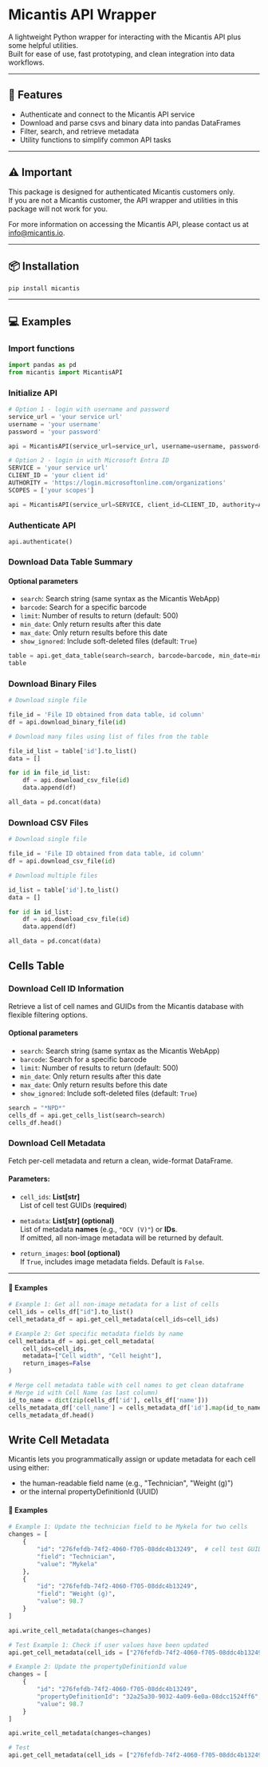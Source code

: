 # Micantis API Wrapper

A lightweight Python wrapper for interacting with the Micantis API plus some helpful utilities.  
Built for ease of use, fast prototyping, and clean integration into data workflows.

---

## 🚀 Features

- Authenticate and connect to the Micantis API service
- Download and parse csvs and binary data into pandas DataFrames
- Filter, search, and retrieve metadata
- Utility functions to simplify common API tasks

---

## ⚠️ Important

This package is designed for authenticated Micantis customers only.  
If you are not a Micantis customer, the API wrapper and utilities in this package will not work for you.

For more information on accessing the Micantis API, please contact us at info@micantis.io.

---

## 📦 Installation

```pip install micantis ```

---

## 💻 Examples

### Import functions

``` python
import pandas as pd
from micantis import MicantisAPI
```

### Initialize API

``` python
# Option 1 - login with username and password
service_url = 'your service url'
username = 'your username'
password = 'your password'

api = MicantisAPI(service_url=service_url, username=username, password=password)
```

``` python
# Option 2 - login in with Microsoft Entra ID
SERVICE = 'your service url'
CLIENT_ID = 'your client id'
AUTHORITY = 'https://login.microsoftonline.com/organizations'
SCOPES = ['your scopes']

api = MicantisAPI(service_url=SERVICE, client_id=CLIENT_ID, authority=AUTHORITY, scopes=SCOPES)
```
### Authenticate API
``` api.authenticate() ```

### Download Data Table Summary

#### Optional parameters
- `search`: Search string (same syntax as the Micantis WebApp)
- `barcode`: Search for a specific barcode
- `limit`: Number of results to return (default: 500)
- `min_date`: Only return results after this date
- `max_date`: Only return results before this date
- `show_ignored`: Include soft-deleted files (default: `True`)

```python
table = api.get_data_table(search=search, barcode=barcode, min_date=min_date, max_date=max_date, limit = 10, show_ignored=show_ignored)
table
```

### Download Binary Files

``` python
# Download single file

file_id = 'File ID obtained from data table, id column'
df = api.download_binary_file(id)

```

``` python
# Download many files using list of files from the table

file_id_list = table['id'].to_list()
data = []

for id in file_id_list:
    df = api.download_csv_file(id)
    data.append(df)

all_data = pd.concat(data)
```

### Download CSV Files

``` python
# Download single file

file_id = 'File ID obtained from data table, id column'
df = api.download_csv_file(id)
```

``` python
# Download multiple files

id_list = table['id'].to_list()
data = []

for id in id_list:
    df = api.download_csv_file(id)
    data.append(df)

all_data = pd.concat(data)
```
## Cells Table
### Download Cell ID Information
Retrieve a list of cell names and GUIDs from the Micantis database with flexible filtering options.

#### Optional parameters
- `search`: Search string (same syntax as the Micantis WebApp)
- `barcode`: Search for a specific barcode
- `limit`: Number of results to return (default: 500)
- `min_date`: Only return results after this date
- `max_date`: Only return results before this date
- `show_ignored`: Include soft-deleted files (default: `True`)

``` python
search = "*NPD*"
cells_df = api.get_cells_list(search=search)
cells_df.head()
```
### Download Cell Metadata

Fetch per-cell metadata and return a clean, wide-format DataFrame.

#### Parameters:
- `cell_ids`: **List[str]**  
  List of cell test GUIDs (**required**)

- `metadata`: **List[str] (optional)**  
  List of metadata **names** (e.g., `"OCV (V)"`) or **IDs**.  
  If omitted, all non-image metadata will be returned by default.

- `return_images`: **bool (optional)**  
  If `True`, includes image metadata fields. Default is `False`.

---

#### 📘 Examples

```python
# Example 1: Get all non-image metadata for a list of cells
cell_ids = cells_df["id"].to_list()
cell_metadata_df = api.get_cell_metadata(cell_ids=cell_ids)
```
```python
# Example 2: Get specific metadata fields by name
cell_metadata_df = api.get_cell_metadata(
    cell_ids=cell_ids,
    metadata=["Cell width", "Cell height"],
    return_images=False
)
```
```python
# Merge cell metadata table with cell names to get clean dataframe
# Merge id with Cell Name (as last column)
id_to_name = dict(zip(cells_df['id'], cells_df['name']))
cells_metadata_df['cell_name'] = cells_metadata_df['id'].map(id_to_name)
cells_metadata_df.head()
```

## Write Cell Metadata
Micantis lets you programmatically assign or update metadata for each cell using either:
- the human-readable field name (e.g., "Technician", "Weight (g)")
- or the internal propertyDefinitionId (UUID)

#### 📘 Examples

```python
# Example 1: Update the technician field to be Mykela for two cells
changes = [
    {
        "id": "276fefdb-74f2-4060-f705-08ddc4b13249",  # cell test GUID
        "field": "Technician",
        "value": "Mykela"
    },
    {
        "id": "276fefdb-74f2-4060-f705-08ddc4b13249",
        "field": "Weight (g)",
        "value": 98.7
    }
]

api.write_cell_metadata(changes=changes)

# Test Example 1: Check if user values have been updated
api.get_cell_metadata(cell_ids = ["276fefdb-74f2-4060-f705-08ddc4b13249"], metadata = ['Weight (g)', 'Technician'])
```

```python
# Example 2: Update the propertyDefinitionId value
changes = [
    {
        "id": "276fefdb-74f2-4060-f705-08ddc4b13249",
        "propertyDefinitionId": "32a25a30-9032-4a09-6e0a-08dcc1524ff6",
        "value": 98.7
    }
]

api.write_cell_metadata(changes=changes)

# Test
api.get_cell_metadata(cell_ids = ["276fefdb-74f2-4060-f705-08ddc4b13249"], metadata = ['Weight (g)', 'Technician'])

```

